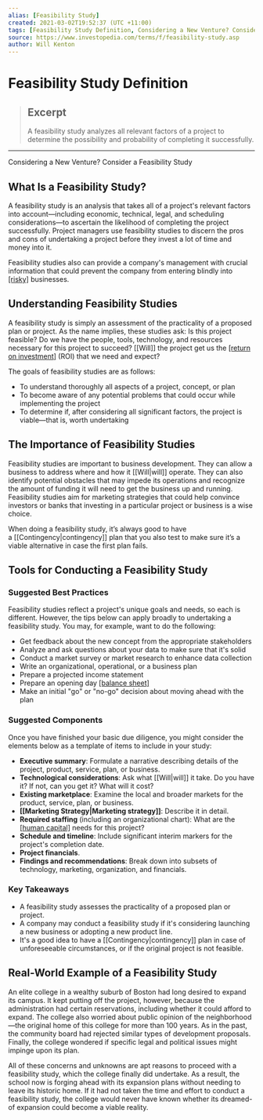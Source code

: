 ```yaml
---
alias: [Feasibility Study]
created: 2021-03-02T19:52:37 (UTC +11:00)
tags: [Feasibility Study Definition, Considering a New Venture? Consider a Feasibility Study]
source: https://www.investopedia.com/terms/f/feasibility-study.asp
author: Will Kenton
---
```


# Feasibility Study Definition

> ## Excerpt
> A feasibility study analyzes all relevant factors of a project to determine the possibility and probability of completing it successfully.

---

Considering a New Venture? Consider a Feasibility Study
## What Is a Feasibility Study?

A feasibility study is an analysis that takes all of a project's relevant factors into account—including economic, technical, legal, and scheduling considerations—to ascertain the likelihood of completing the project successfully. Project managers use feasibility studies to discern the pros and cons of undertaking a project before they invest a lot of time and money into it.

Feasibility studies also can provide a company's management with crucial information that could prevent the company from entering blindly into [[risky]](https://www.investopedia.com/terms/r/[[Risk|risk]].asp) businesses.

## Understanding Feasibility Studies

A feasibility study is simply an assessment of the practicality of a proposed plan or project. As the name implies, these studies ask: Is this project feasible? Do we have the people, tools, technology, and resources necessary for this project to succeed? [[Will]] the project get us the [[return on investment]](https://www.investopedia.com/terms/r/returnoninvestment.asp) (ROI) that we need and expect?

The goals of feasibility studies are as follows:

-   To understand thoroughly all aspects of a project, concept, or plan
-   To become aware of any potential problems that could occur while implementing the project
-   To determine if, after considering all significant factors, the project is viable—that is, worth undertaking

## The Importance of Feasibility Studies

Feasibility studies are important to business development. They can allow a business to address where and how it [[Will|will]] operate. They can also identify potential obstacles that may impede its operations and recognize the amount of funding it will need to get the business up and running. Feasibility studies aim for marketing strategies that could help convince investors or banks that investing in a particular project or business is a wise choice.

When doing a feasibility study, it’s always good to have a [[Contingency|contingency]] plan that you also test to make sure it’s a viable alternative in case the first plan fails.

## Tools for Conducting a Feasibility Study

### Suggested Best Practices

Feasibility studies reflect a project's unique goals and needs, so each is different. However, the tips below can apply broadly to undertaking a feasibility study. You may, for example, want to do the following:

-   Get feedback about the new concept from the appropriate stakeholders
-   Analyze and ask questions about your data to make sure that it's solid
-   Conduct a market survey or market research to enhance data collection
-   Write an organizational, operational, or a business plan
-   Prepare a projected income statement
-   Prepare an opening day [[balance sheet]](https://www.investopedia.com/terms/b/balancesheet.asp)
-   Make an initial "go" or "no-go" decision about moving ahead with the plan

### Suggested Components

Once you have finished your basic due diligence, you might consider the elements below as a template of items to include in your study:

-   **Executive summary**: Formulate a narrative describing details of the project, product, service, plan, or business.
-   **Technological considerations**: Ask what [[Will|will]] it take. Do you have it? If not, can you get it? What will it cost?
-   **Existing marketplace**: Examine the local and broader markets for the product, service, plan, or business.
-   **[[Marketing Strategy|Marketing strategy]]**: Describe it in detail.
-   **Required staffing** (including an organizational chart): What are the [[human capital]](https://www.investopedia.com/terms/h/humancapital.asp) needs for this project?
-   **Schedule and timeline**: Include significant interim markers for the project's completion date.
-   **Project financials**.
-   **Findings and recommendations**: Break down into subsets of technology, marketing, organization, and financials.

### Key Takeaways

-   A feasibility study assesses the practicality of a proposed plan or project.
-   A company may conduct a feasibility study if it's considering launching a new business or adopting a new product line.
-   It's a good idea to have a [[Contingency|contingency]] plan in case of unforeseeable circumstances, or if the original project is not feasible.

## Real-World Example of a Feasibility Study

An elite college in a wealthy suburb of Boston had long desired to expand its campus. It kept putting off the project, however, because the administration had certain reservations, including whether it could afford to expand. The college also worried about public opinion of the neighborhood—the original home of this college for more than 100 years. As in the past, the community board had rejected similar types of development proposals. Finally, the college wondered if specific legal and political issues might impinge upon its plan.

All of these concerns and unknowns are apt reasons to proceed with a feasibility study, which the college finally did undertake. As a result, the school now is forging ahead with its expansion plans without needing to leave its historic home. If it had not taken the time and effort to conduct a feasibility study, the college would never have known whether its dreamed-of expansion could become a viable reality.
